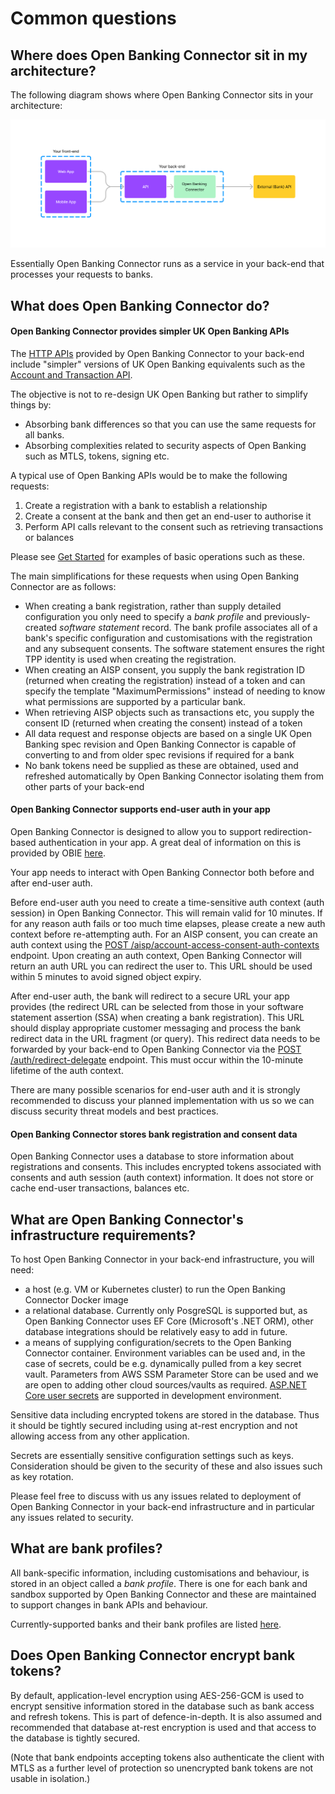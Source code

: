 # Common questions

## Where does Open Banking Connector sit in my architecture?

The following diagram shows where Open Banking Connector sits in your architecture:

![](obc_in_arch.png)

Essentially Open Banking Connector runs as a service in your back-end that processes your requests to banks.

## What does Open Banking Connector do?

#### Open Banking Connector provides simpler UK Open Banking APIs

The [HTTP APIs](../apis/README.md) provided by Open Banking Connector to your back-end include "simpler" versions of UK
Open Banking equivalents such as the [Account and Transaction API](../apis/account-and-transaction/README.md).

The objective is not to re-design UK Open Banking but rather to simplify things by:

- Absorbing bank differences so that you can use the same requests for all banks.
- Absorbing complexities related to security aspects of Open Banking such as MTLS, tokens, signing etc.

A typical use of Open Banking APIs would be to make the following requests:

1. Create a registration with a bank to establish a relationship
2. Create a consent at the bank and then get an end-user to authorise it
3. Perform API calls relevant to the consent such as retrieving transactions or balances

Please see [Get Started](../get-started/README.md) for examples of basic operations such as these.

The main simplifications for these requests when using Open Banking Connector are as follows:

- When creating a bank registration, rather than supply detailed configuration you only need to specify a *bank profile*
  and previously-created *software statement* record. The bank profile associates all of a bank's specific configuration
  and customisations with the registration and any subsequent consents. The software statement ensures the right TPP
  identity is used when creating the registration.
- When creating an AISP consent, you supply the bank registration ID (returned when creating the registration) instead
  of a token and can specify the template "MaximumPermissions" instead of needing to know what permissions are supported
  by a particular bank.
- When retrieving AISP objects such as transactions etc, you supply the consent ID (returned when creating the consent)
  instead of a token
- All data request and response objects are based on a single UK Open Banking spec revision and Open Banking Connector
  is capable of converting to and from older spec revisions if required for a bank
- No bank tokens need be supplied as these are obtained, used and refreshed automatically by Open Banking Connector
  isolating them from other parts of your back-end

#### Open Banking Connector supports end-user auth in your app

Open Banking Connector is designed to allow you to support redirection-based authentication in your app. A great deal of
information on this is provided by
OBIE [here](https://standards.openbanking.org.uk/customer-experience-guidelines/authentication-methods/latest/).

Your app needs to interact with Open Banking Connector both before and after end-user auth.

Before end-user auth you need to create a time-sensitive auth context (auth session) in Open Banking Connector. This
will remain valid for 10 minutes. If for any reason auth fails or too much time elapses, please create a new auth
context before re-attempting auth. For an AISP consent, you can create an auth context using
the [POST /aisp/account-access-consent-auth-contexts](../apis/account-and-transaction/openapi.md) endpoint. Upon
creating an auth context, Open Banking Connector will return an auth URL you can redirect the user to. This URL should
be used within 5 minutes to avoid signed object expiry.

After end-user auth, the bank will redirect to a secure URL your app provides (the redirect URL can be selected from
those in your software statement assertion (SSA) when creating a bank registration). This URL should display appropriate
customer messaging and process the bank redirect data in the URL fragment (or query). This redirect data needs to be
forwarded by your back-end to Open Banking Connector via
the [POST /auth/redirect-delegate](../apis/auth-contexts/openapi.md) endpoint. This must occur within the 10-minute
lifetime of the auth context.

There are many possible scenarios for end-user auth and it is strongly recommended to discuss your planned
implementation with us so we can discuss security threat models and best practices.

#### Open Banking Connector stores bank registration and consent data

Open Banking Connector uses a database to store information about registrations and consents. This includes encrypted
tokens associated with consents and auth session (auth context) information. It does not store or cache end-user
transactions, balances etc.

## What are Open Banking Connector's infrastructure requirements?

To host Open Banking Connector in your back-end infrastructure, you will need:

- a host (e.g. VM or Kubernetes cluster) to run the Open Banking Connector Docker image
- a relational database. Currently only PosgreSQL is supported but, as Open Banking Connector uses EF
  Core (Microsoft's .NET ORM), other database integrations should be relatively easy to add in future.
- a means of supplying configuration/secrets to the Open Banking Connector container. Environment variables can be used
  and, in the case of secrets, could be e.g. dynamically pulled from a key secret vault. Parameters from AWS SSM
  Parameter Store can be used and we are open to adding other cloud sources/vaults as
  required. [ASP.NET Core user secrets](https://learn.microsoft.com/en-us/aspnet/core/security/app-secrets?view=aspnetcore-6.0&tabs=windows#secret-manager)
  are supported in development environment.

Sensitive data including encrypted tokens are stored in the database. Thus it should be tightly secured including using
at-rest encryption and not allowing access from any other application.

Secrets are essentially sensitive configuration settings such as keys. Consideration should be given to the security of
these and also issues such as key rotation.

Please feel free to discuss with us any issues related to deployment of Open Banking Connector in your back-end
infrastructure and in particular any issues related to security.

## What are bank profiles?

All bank-specific information, including customisations and behaviour, is stored in an object called a *bank profile*.
There is one for each bank and sandbox supported by Open Banking Connector and these are maintained to support changes
in bank APIs and behaviour.

Currently-supported banks and their bank profiles are listed [here](../bank-integrations.md).

## Does Open Banking Connector encrypt bank tokens?

By default, application-level encryption using AES-256-GCM is used to encrypt sensitive information stored in the
database such as bank access and refresh tokens. This is part of defence-in-depth. It is also assumed and recommended
that database at-rest encryption is used and that access to the database is tightly secured.

(Note that bank endpoints accepting tokens also authenticate the client with MTLS as a further level of protection so
unencrypted bank tokens are not usable in isolation.)
